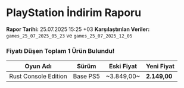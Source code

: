 # PlayStation İndirim Raporu

**Rapor Tarihi:** 25.07.2025 15:25 +03
**Karşılaştırılan Veriler:** `games_25_07_2025_05_23` ve `games_25_07_2025_12_05`

### Fiyatı Düşen Toplam 1 Ürün Bulundu!

| Oyun Adı | Sürüm | Eski Fiyat | Yeni Fiyat |
|---|---|---|---|
| Rust Console Edition | Base PS5 | ~3.849,00~ | **2.149,00** |
